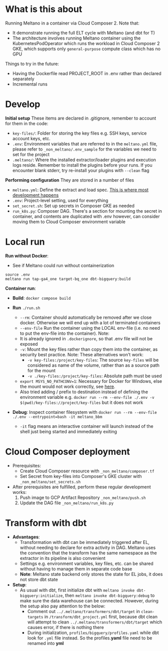# What is this about
Running Meltano in a container via Cloud Composer 2. Note that:
- It demonstrate running the full ELT cycle with Meltano (and dbt for T)
- The architecture involves running Meltano container using the KubernetesPodOperator which runs the workload in Cloud Composer 2 GKE, which supports only `general-purpose` compute class which has no GPU

Things to try in the future:
- Having the Dockerfile read PROJECT_ROOT in .env rather than declared separately
- Incremental runs

# Develop
**Initial setup**
These items are declared in .gitignore, remember to account for them in the code:
   - `key-files/`: Folder for storing the key files e.g. SSH keys, service account keys, etc.
   - `.env`: Environment variables that are referred to in the `meltano.yml` file, please refer to `_non_meltano/.env_sample` for the variables we need to set for the project
   - `.meltano/`: Where the installed extractor/loader plugins and execution logs reside. Remember to install the plugins before your runs. If you encounter blank stderr, try re-install your plugins with `--clean` flag

**Performing configuration**
They are stored in a number of files
   - `meltano.yml`: Define the extract and load spec. <u>This is where most development happens</u>
   - `.env`: Project-level setting, used for everything
   - `set_secret.sh`: Set up secrets in Composer GKE as needed
   - `run_k8s.py`: Composer DAG. There's a section for mounting the secret in container, and contents are duplicated with .env however, can consider moving them to Cloud Composer environment variable

# Local run
**Run without Docker**: 
- See if Meltano could run without containerization
```
source .env
meltano run tap-ga4_one target-bq_one dbt-bigquery:build
```
**Container run**: 
- **Build**: `docker compose build`
- **Run** `./run.sh`
   - `--rm`: Container should automatically be removed after we close docker. Otherwise we will end up with a lot of terminated containers
   - `--env-file` Run the container using the LOCAL env-file (i.e. no need to put the env-file into the container). Note:
    - It is already ignored in `.dockerignore`, so that .env file will not be exposed
   - `-v`: Mount the key files rather than copy them into the container, as security best practice. Note: These alternatives won't work:
      - `-v key-files:/project/key-files`: The source `key-files` will be considered as name of the volume, rather than as a source path for the mount
      - `-v ./key-files:/project/key-files`: Absolute path must be used
   - `export MSYS_NO_PATHCONV=1`: Necessary for Docker for Windows, else the mount would not work correctly, see [here](https://stackoverflow.com/questions/48427366/docker-build-command-add-c-program-files-git-to-the-path-passed-as-build-argu).
    - Also tried adding / prefix to destination instead of defining the environment variable e.g. `docker run --rm --env-file ./.env -v $(pwd)/key-files://project/key-files` but it does not work

 - **Debug**: Inspect container filesystem with `docker run --rm --env-file ./.env --entrypoint=bash -it meltano_bbm`
   - `-it` flag means an interactive container will launch instead of the shell just being started and immediately exiting

# Cloud Composer deployment
- Prerequisites:
   - Create Cloud Composer resource with `_non_meltano/composer.tf`
   - Set Secret from key-files into Composer's GKE cluster with `_non_meltano/set_secrets.sh`
- After prerequisites are fulfilled, perform these regular development works:
   1. Push image to GCP Artifact Repository `_non_meltano/push.sh`
   2. Update the DAG file `_non_meltano/run_k8s.py`

# Transform with dbt
- **Advantages**:
   - Transformation with dbt can be immediately triggered after EL, without needing to declare for extra activity in DAG. Meltano uses the convention that the transform has the same namespace as the extractor in its pipeline is also convenient
   - Settings e.g. environment variables, key files, etc. can be shared without having to manage them in separate code base
   - **Note**: Meltano state backend only stores the state for EL jobs, it does not store dbt state
- **Setup**: 
   - As usual with dbt, first initialize dbt with `meltano invoke dbt-bigquery:initialize`, then `meltano invoke dbt-bigquery:debug` to make sure the data warehouse can be connected. However, during the setup also pay attention to the below:
      - Comment out `../.meltano/transformers/dbt/target` in `clean-targets` in `/transform/dbt_project.yml` first, because dbt clean will attempt to clean `../.meltano/transformers/dbt/target` which causes error, if there is nothing there
      - During initialization, `profiles/bigquery/profiles.yaml` while dbt look for `.yml` file instead. So the profiles.**yaml** file need to be renamed into **yml**
